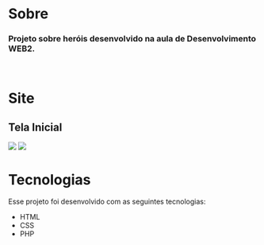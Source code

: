  # <b>Sobre</b>
 <h3>Projeto sobre heróis desenvolvido na aula de Desenvolvimento WEB2.</h3> <br>


# <b>Site</b>
## Tela Inicial
<img src="img/prints/dc.png">
<img src="img/prints/marvel.png">




# <b>Tecnologias</b>
Esse projeto foi desenvolvido com as seguintes tecnologias:
<ul>
<li>HTML</li>
<li>CSS</li>
<li>PHP</li>
</ul>
